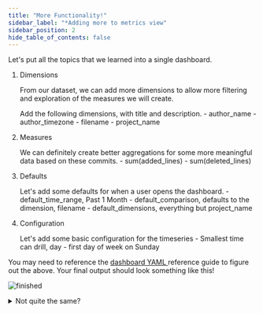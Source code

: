 ```yaml
---
title: "More Functionality!"
sidebar_label: "*Adding more to metrics view"
sidebar_position: 2
hide_table_of_contents: false
---
```


Let's put all the topics that we learned into a single dashboard.

1. Dimensions

	From our dataset, we can add more dimensions to allow more filtering and exploration of the measures we will create.

	Add the following dimensions, with title and description.
		- author_name
		- author_timezone
		- filename
		- project_name

2. Measures	

	We can definitely create better aggregations for some more meaningful data based on these commits.
		- sum(added_lines)
		- sum(deleted_lines)


3. Defaults

	Let's add some defaults for when a user opens the dashboard.
		- default_time_range, Past 1 Month
		- default_comparison, defaults to the dimension, filename
		- default_dimensions, everything but project_name 

4. Configuration 
	
	Let's add some basic configuration for the timeseries
		- Smallest time can drill, day
		- first day of week on Sunday


You may need to reference the <a href= ''>dashboard YAML </a> reference guide to figure out the above. Your final output should look something like this! 

![finished](/img/tutorials/103/Completed-100-dashboard.png)


<details>
  <summary> Not quite the same?</summary>

  If you need, please compare your YAML to the below and make any changes required.
  ```yaml
# Dashboard YAML
# Reference documentation: https://docs.rilldata.com/reference/project-files/dashboards

type: metrics_view

title: "My Tutorial Project"
#table: example_table # Choose a table to underpin your dashboard
model: commits___model

timeseries: author_date # Select an actual timestamp column (if any) from your table

dimensions:
  - column: author_name
    label: "The Author's Name"
    description: "The name of the author of the commit"

  - column: author_timezone
    label: "The Author's TZ"
    description: "The Author's Timezone"

  - column: filename
    label: "The filename"
    description: "The name of the modified filename"

  - column: project_name
    label: "The project Name"
    description: "Should all be ClickHouse."
 
measures:
  - expression: "SUM(added_lines)"
    label: "Sum of Added lines"
    description: "The aggregate sum of added_lines column."

  - expression: "SUM(deleted_lines)"
    label: "Sum of deleted lines"
    description: "The aggregate sum of deleted_lines column."



#defaults 

default_time_range: P1M 
default_comparison: 
   mode: dimension
   dimension: filename 

default_dimensions: 
- author_name
- author_timezone
- filename

smallest_time_grain: day 
first_day_of_week: 7 

```

</details>